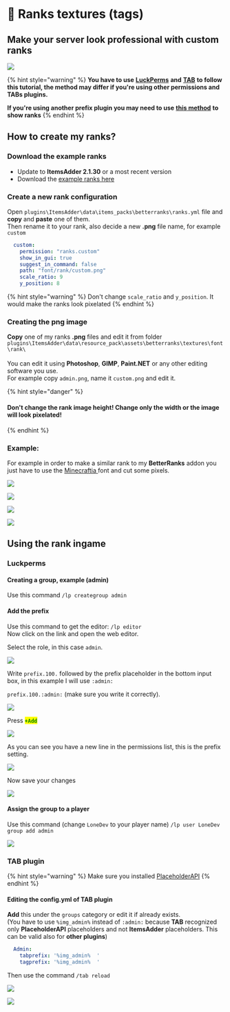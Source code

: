# 🔖 Ranks textures (tags)

## Make your server look professional with custom ranks

![](<../../.gitbook/assets/image (27) (1) (1) (1) (1) (1).png>)

{% hint style="warning" %}
**You have to use** [**LuckPerms**](https://www.spigotmc.org/resources/luckperms.28140/) **and** [**TAB**](https://www.mc-market.org/resources/14009/) **to follow this tutorial, the method may differ if you're using other permissions and TABs plugins.**

**If you're using another prefix plugin you may need to use** [**this method**](font-images/using-font\_images-emojis-everywhere.md) **to show ranks**
{% endhint %}

## How to create my ranks?

### Download the example ranks

* Update to **ItemsAdder 2.1.30** or a most recent version
* Download the [example ranks here](https://www.spigotmc.org/resources/ranks-betterranks-with-custom-textures-itemsadder-addon.84852/)

### Create a new rank configuration

Open `plugins\ItemsAdder\data\items_packs\betterranks\ranks.yml` file and **copy** and **paste** one of them.\
Then rename it to your rank, also decide a new **.png** file name, for example `custom`

```yaml
  custom:
    permission: "ranks.custom"
    show_in_gui: true
    suggest_in_command: false
    path: "font/rank/custom.png"
    scale_ratio: 9
    y_position: 8
```

{% hint style="warning" %}
Don't change `scale_ratio` and `y_position`. It would make the ranks look pixelated
{% endhint %}

### Creating the png image

**Copy** one of my ranks **.png** files and edit it from folder `plugins\ItemsAdder\data\resource_pack\assets\betterranks\textures\font\rank\`\
\
You can edit it using **Photoshop**, **GIMP**, **Paint.NET** or any other editing software you use.\
For example copy `admin.png`, name it `custom.png` and edit it.

{% hint style="danger" %}
#### Don't change the rank image height! Change only the width or the image will look pixelated!
{% endhint %}

### Example:

For example in order to make a similar rank to my **BetterRanks** addon you just have to use the [Minecraftia ](https://www.dafont.com/andrew-tyler.d2526)font and cut some pixels.

![](<../../.gitbook/assets/image (36).png>)

![](<../../.gitbook/assets/image (37).png>)

![](<../../.gitbook/assets/image (38).png>)

![](<../../.gitbook/assets/image (39).png>)

## Using the rank ingame

### Luckperms

#### Creating a group, example (admin)

Use this command `/lp creategroup admin`

#### Add the prefix

Use this command to get the editor: `/lp editor`\
Now click on the link and open the web editor.

Select the role, in this case `admin`.

![](<../../.gitbook/assets/image (77).png>)

Write `prefix.100.` followed by the prefix placeholder in the bottom input box, in this example I will use `:admin:`

`prefix.100.:admin:` (make sure you write it correctly).

![](<../../.gitbook/assets/image (80) (1).png>)

Press <mark style="color:green;">**`+Add`**</mark>

![](<../../.gitbook/assets/image (74) (1).png>)

As you can see you have a new line in the permissions list, this is the prefix setting.

![](<../../.gitbook/assets/image (70).png>)

Now save your changes

![](<../../.gitbook/assets/image (44).png>)

#### Assign the group to a player

Use this command (change `LoneDev` to your player name) `/lp user LoneDev group add admin`

![](<../../.gitbook/assets/immagine (40).png>)

### TAB plugin

{% hint style="warning" %}
Make sure you installed [PlaceholderAPI](font-images/using-font\_images-emojis-everywhere.md)
{% endhint %}

#### Editing the config.yml of TAB plugin

**Add** this under the `groups` category or edit it if already exists.\
(You have to use `%img_admin%` instead of `:admin:` because **TAB** recognized only **PlaceholderAPI** placeholders and not **ItemsAdder** placeholders. This can be valid also for **other plugins**)

```yaml
  Admin:
    tabprefix: '%img_admin%  '
    tagprefix: '%img_admin%  '
```

Then use the command `/tab reload`

![](<../../.gitbook/assets/immagine (38).png>)

![](<../../.gitbook/assets/immagine (39).png>)
